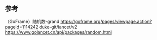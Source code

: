 ## 参考
（GoFrame）随机数-grand
    https://goframe.org/pages/viewpage.action?pageId=1114242
duke-git/lancet/v2
    https://www.golancet.cn/api/packages/random.html    


